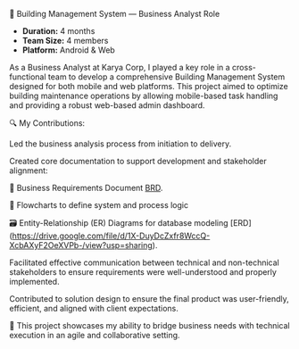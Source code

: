 🏢 Building Management System — Business Analyst Role

- **Duration:** 4 months  
- **Team Size:** 4 members  
- **Platform:** Android & Web  

As a Business Analyst at Karya Corp, I played a key role in a cross-functional team to develop a comprehensive Building Management System designed for both mobile and web platforms. This project aimed to optimize building maintenance operations by allowing mobile-based task handling and providing a robust web-based admin dashboard.

🔍 My Contributions:

Led the business analysis process from initiation to delivery.

Created core documentation to support development and stakeholder alignment:

📄 Business Requirements Document [BRD](https://docs.google.com/document/d/1SU6He6oPc9T8WFIe-ybSyTfPKwoZqSlf/edit?usp=sharing&ouid=105262209059847961337&rtpof=true&sd=true).

🔁 Flowcharts to define system and process logic

🗃️ Entity-Relationship (ER) Diagrams for database modeling [ERD] (https://drive.google.com/file/d/1X-DuyDcZxfr8WccQ-XcbAXyF2OeXVPb-/view?usp=sharing).

Facilitated effective communication between technical and non-technical stakeholders to ensure requirements were well-understood and properly implemented.

Contributed to solution design to ensure the final product was user-friendly, efficient, and aligned with client expectations.

🚀 This project showcases my ability to bridge business needs with technical execution in an agile and collaborative setting.
